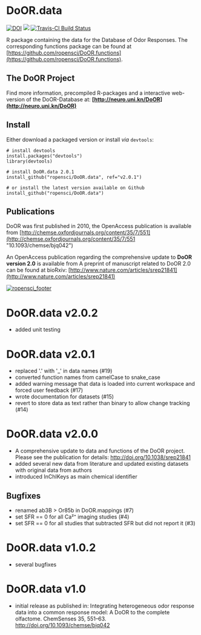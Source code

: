 DoOR.data
=========
[![DOI](https://zenodo.org/badge/doi/10.5281/zenodo.375618.svg)](http://dx.doi.org/10.5281/zenodo.375618)
[![](https://badges.ropensci.org/35_status.svg)](https://github.com/ropensci/onboarding/issues/35)
[![Travis-CI Build Status](https://travis-ci.org/ropensci/DoOR.data.svg?branch=master)](https://travis-ci.org/ropensci/DoOR.data)


R package containing the data for the Database of Odor Responses. The corresponding functions package can be found at [https://github.com/ropensci/DoOR.functions](https://github.com/ropensci/DoOR.functions).

## The DoOR Project
Find more information, precompiled R-packages and a interactive web-version of the DoOR-Database at: **[http://neuro.uni.kn/DoOR](http://neuro.uni.kn/DoOR)**


## Install
Either download a packaged version or install _via_ `devtools`:
```{r}
# install devtools
install.packages("devtools")
library(devtools)

# install DoOR.data 2.0.1
install_github("ropensci/DoOR.data", ref="v2.0.1")

# or install the latest version available on Github
install_github("ropensci/DoOR.data")
```

## Publications
DoOR was first published in 2010, the OpenAccess publication is available from
[http://chemse.oxfordjournals.org/content/35/7/551](http://chemse.oxfordjournals.org/content/35/7/551 "10.1093/chemse/bjq042")

An OpenAccess publication regarding the comprehensive update to **DoOR version 2.0** is available from
A preprint of manuscript related to DoOR 2.0 can be found at bioRxiv: [http://www.nature.com/articles/srep21841](http://www.nature.com/articles/srep21841)

[![ropensci_footer](https://ropensci.org/public_images/ropensci_footer.png)](https://ropensci.org)
# DoOR.data v2.0.2
- added unit testing


# DoOR.data v2.0.1
- replaced '.' with '\_' in data names (#19)
- converted function names from camelCase to snake_case
- added warning message that data is loaded into current workspace and forced user feedback (#17)
- wrote documentation for datasets (#15)
- revert to store data as text rather than binary to allow change tracking (#14)

# DoOR.data v2.0.0
- A comprehensive update to data and functions of the DoOR project. Please see the publication for details: http://doi.org/10.1038/srep21841
- added several new data from literature and updated existing datasets with original data from authors
- introduced InChIKeys as main chemical identifier

## Bugfixes
- renamed ab3B \> Or85b in DoOR.mappings (#7)
- set SFR == 0 for all Ca²⁺ imaging studies (#4)
- set SFR == 0 for all studies that subtracted SFR but did not report it (#3)


# DoOR.data v1.0.2
- several bugfixes

# DoOR.data v1.0
- initial release as published in: Integrating heterogeneous odor response data into a common response model: A DoOR to the complete olfactome. ChemSenses 35, 551–63. http://doi.org/10.1093/chemse/bjq042
